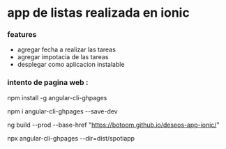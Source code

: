 # app de listas realizada en ionic

### features

- agregar fecha a realizar las tareas
- agregar impotacia de las tareas
- desplegar como aplicacion instalable

### intento de pagina web :

npm install -g angular-cli-ghpages

npm i angular-cli-ghpages --save-dev


ng build --prod --base-href "https://botoom.github.io/deseos-app-ionic/"

npx angular-cli-ghpages --dir=dist/spotiapp